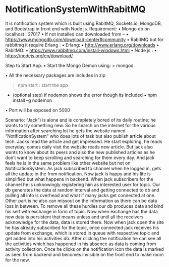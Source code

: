 # NotificationSystemWithRabitMQ
It is notification system which is built using RabitMQ, Sockets.io, MongoDB, and Bootstrap in front end with Node js.
Requirement:
•	Mongo db on localhost : 27017
•	If not installed can downloaded from – 
•	https://www.mongodb.com/download-center#community
•	RabitMQ but for rabbitmq it require Erlang :
•	Erlang:
•	http://www.erlang.org/downloads
•	RabitMQ:
•	https://www.rabbitmq.com/install-windows.html
•	Node js :
•	https://nodejs.org/en/download/

Step to Start App:
•	Start the Mongo Demon using:
          >  mongod

•	All the necessary packages are includes in zip
>  npm start : start the app
*   (optional step) if nodemon shows the error though its included
•	npm install –g nodemon 

•	Port will be exposed on 5000

 
Scenario: 
	“Jack”) is alone and is completely bored of its daily routine; he wants to try something new. So he search on the internet for the various information after searching lot he gets the website named “NotificationSystem” who does lots of task but also publish article about tech. Jacks read the article and get impressed. He start exploring, he reads everyday, comes daily visit the website reads new article. But jack also wants to know about its peers and also the new published articles as he don’t want to keep scrolling and searching for them every day. And jack feels he is in the same problem like other website but not on NotificationSystem. As jack subscribed to channel when he logged in, gets all the update in the from notification. Now jack is happy and his life is simplified but what happens in backend. 
	When jack subscribers for the channel he is unknowingly registering him as interested user for topic. Our db generates the data at random interval and getting connected to db and pulling all info is overhead and what if many jacks get connected at one. Other part is he also can missout on the information as there can be data loss in between. To remove all these hurdles our db produces data and bind his self with exchange in form of topic.  Now when exchange has the data now data is persistent that means unless and until all the receivers acknowledge for the data, data is stored there. Now when jack open the site he has already subscribed for the topic, once connected jack receives his update from exchange, which is stored in queue with respective topic and get added into his activities db. After clicking the notification he can see all the activities which has happened in his absence as data is coming from activity collection. Once he clicks on the notification icon the data is marked as seen from backend and becomes invisible on the front end to make room for the new.
